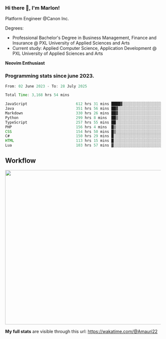 
### Hi there 👋, I'm Marlon!

Platform Engineer @Canon Inc.

Degrees: 
- Professional Bachelor's Degree in Business Management, Finance and Insurance @ PXL University of Applied Sciences and Arts
- Current study: Applied Computer Science, Application Development @ PXL University of Applied Sciences and Arts

**Neovim Enthusiast**

### Programming stats since june 2023.
<!--START_SECTION:waka-->

```java
From: 02 June 2023 - To: 28 July 2025

Total Time: 3,168 hrs 54 mins

JavaScript                      612 hrs 31 mins ████▓░░░░░░░░░░░░░░░░░░░░   18.90 %
Java                            351 hrs 56 mins ██▓░░░░░░░░░░░░░░░░░░░░░░   10.86 %
Markdown                        330 hrs 26 mins ██▓░░░░░░░░░░░░░░░░░░░░░░   10.20 %
Python                          299 hrs 8 mins  ██▒░░░░░░░░░░░░░░░░░░░░░░   09.23 %
TypeScript                      257 hrs 55 mins ██░░░░░░░░░░░░░░░░░░░░░░░   07.96 %
PHP                             156 hrs 4 mins  █▒░░░░░░░░░░░░░░░░░░░░░░░   04.82 %
CSS                             154 hrs 50 mins █▒░░░░░░░░░░░░░░░░░░░░░░░   04.78 %
C#                              150 hrs 29 mins █░░░░░░░░░░░░░░░░░░░░░░░░   04.64 %
HTML                            113 hrs 15 mins █░░░░░░░░░░░░░░░░░░░░░░░░   03.49 %
Lua                             103 hrs 57 mins ▓░░░░░░░░░░░░░░░░░░░░░░░░   03.21 %
```

<!--END_SECTION:waka-->

## Workflow
<a href="https://wakatime.com"><img width="750" height="500" src="https://wakatime.com/share/@Amauri22/c9755ad7-b574-44e4-a9ee-ddb3582724ea.png" /></a>

**My full stats** are visible through this url: https://wakatime.com/@Amauri22

